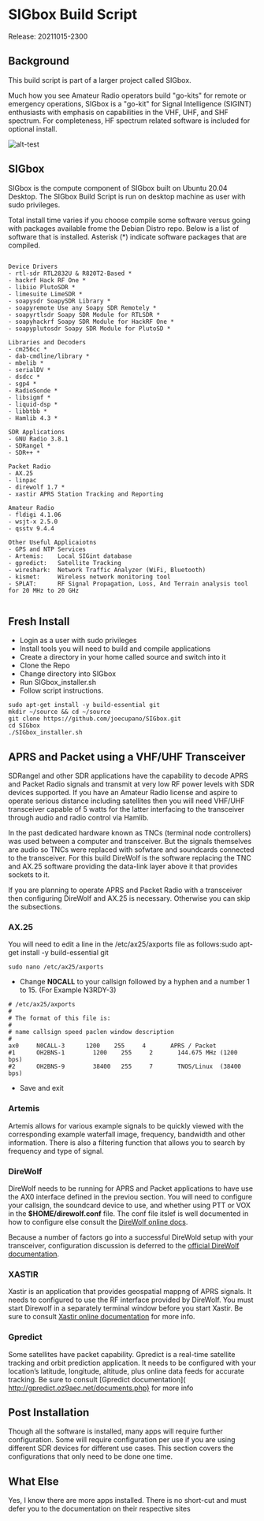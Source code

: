 ﻿# SIGbox Build Script

Release: 20211015-2300

## Background

This build script is part of a larger project called SIGbox. 

Much how you see Amateur Radio operators build "go-kits" for remote or emergency operations, SIGbox is a "go-kit" for Signal Intelligence (SIGINT) enthusiasts with emphasis on capabilities in the VHF, UHF, and SHF spectrum. For completeness, HF spectrum related software is included for optional install.

![alt-test](https://github.com/joecupano/SIGbox/blob/main/tools/SIGbox_architecture.png)

## SIGbox

SIGbox is the compute component of SIGbox built on Ubuntu 20.04 Desktop. The SIGbox Build Script is run on desktop machine as user with sudo privileges.

Total install time varies if you choose compile some software versus going with packages available frome the Debian Distro repo. Below is a list of software that is installed.
Asterisk (*) indicate software packages that are compiled.

```

Device Drivers
- rtl-sdr RTL2832U & R820T2-Based *
- hackrf Hack RF One *
- libiio PlutoSDR *
- limesuite LimeSDR *
- soapysdr SoapySDR Library *
- soapyremote Use any Soapy SDR Remotely *
- soapyrtlsdr Soapy SDR Module for RTLSDR *
- soapyhackrf Soapy SDR Module for HackRF One *
- soapyplutosdr Soapy SDR Module for PlutoSD *

Libraries and Decoders
- cm256cc *
- dab-cmdline/library *
- mbelib *
- serialDV *
- dsdcc *
- sgp4 *
- RadioSonde *
- libsigmf *
- liquid-dsp *
- libbtbb *
- Hamlib 4.3 *

SDR Applications
- GNU Radio 3.8.1
- SDRangel *
- SDR++ *

Packet Radio
- AX.25
- linpac
- direwolf 1.7 *
- xastir APRS Station Tracking and Reporting

Amateur Radio
- fldigi 4.1.06
- wsjt-x 2.5.0
- qsstv 9.4.4

Other Useful Applicaiotns
- GPS and NTP Services
- Artemis:    Local SIGint database
- gpredict:   Satellite Tracking
- wireshark:  Network Traffic Analyzer (WiFi, Bluetooth)
- kismet:     Wireless network monitoring tool
- SPLAT:      RF Signal Propagation, Loss, And Terrain analysis tool for 20 MHz to 20 GHz


```

## Fresh Install

- Login as a user with sudo privileges
- Install tools you will need to build and compile applications
- Create a directory in your home called source and switch into it
- Clone the Repo
- Change directory into SIGbox
- Run SIGbox_installer.sh
- Follow script instructions.

```
sudo apt-get install -y build-essential git
mkdir ~/source && cd ~/source
git clone https://github.com/joecupano/SIGbox.git
cd SIGbox
./SIGbox_installer.sh
```

## APRS and Packet using a VHF/UHF Transceiver

SDRangel and other SDR applications have the capability to decode APRS and Packet Radio signals and transmit at very low RF power levels with SDR devices supported. If you have an Amateur Radio license and aspire to operate serious distance including satellites then you will need VHF/UHF transceiver capable of 5 watts for the latter interfacing to the transceiver through audio and radio control via Hamlib.

In the past dedicated hardware known as TNCs (terminal node controllers) was used between a computer and transceiver. But the signals themselves are audio so TNCs were replaced with sofwtare and soundcards connected to the transceiver. For this build DireWolf is the software replacing the TNC and AX.25 software providing the data-link layer above it that provides sockets to it.

If you are planning to operate APRS and Packet Radio with a transceiver then configuring DireWolf and AX.25 is necessary. Otherwise you can skip the subsections. 

### AX.25

You will need to edit a line in the /etc/ax25/axports file as follows:sudo apt-get install -y build-essential git

```
sudo nano /etc/ax25/axports
```

- Change **N0CALL** to your callsign followed by a hyphen and a number 1 to 15. (For Example  N3RDY-3)

```
# /etc/ax25/axports
#
# The format of this file is:
#
# name callsign speed paclen window description
#
ax0     N0CALL-3      1200    255     4       APRS / Packet
#1      OH2BNS-1        1200    255     2       144.675 MHz (1200  bps)
#2      OH2BNS-9        38400   255     7       TNOS/Linux  (38400 bps)
```

- Save and exit


### Artemis
Artemis allows for various example signals to be quickly viewed with the corresponding example waterfall image, frequency, bandwidth and other information. There is also a filtering function that allows you to search by frequency and type of signal.

### DireWolf
DireWolf needs to be running for APRS and Packet applications to have use the AX0 interface defined in the previou section. You will need to configure your
callsign, the soundcard device to use, and whether using PTT or VOX in the **$HOME/direwolf.conf** file. The conf file itslef is well documented in how to configure else consult the [DireWolf online docs](https://github.com/wb2osz/direwolf/tree/master/doc).

Because a number of factors go into a successful DireWold setup with your transceiver, configuration discussion is deferred to the [official DireWolf documentation](https://github.com/wb2osz/direwolf/tree/master/doc).

### XASTIR
Xastir is an application that provides geospatial mappng of APRS signals. It needs to configured to use the RF interface provided by DireWolf. You must start Direwolf in a separately terminal window before you start Xastir. Be sure to consult [Xastir online documentation](https://xastir.org/index.php/Main_Page) for more info.

### Gpredict
Some satellites have packet capability. Gpredict is a real-time satellite tracking and orbit prediction application. It needs to be configured with your location’s latitude, longitude, altitude, plus online data feeds for accurate tracking. Be sure to consult [Gpredict documentation]( http://gpredict.oz9aec.net/documents.php} for more info

## Post Installation

Though all the software is installed, many apps will require further configuration. Some will require configuration per use if you are using different SDR devices for different use cases. This section covers the configurations that only need to be done one time.

## What Else
Yes, I know there are more apps installed. There is no short-cut and must defer you to the  documentation on their respective sites



